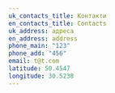 ```yaml
---
uk_contacts_title: Контакти
en_contacts_title: Contacts
uk_address: адреса
en_address: address
phone_main: "123"
phone_add: "456"
email: t@t.com
latitude: 50.4547
longitude: 30.5238
---
```

